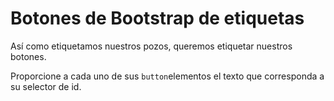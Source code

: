 
# Botones de Bootstrap de etiquetas

Así como etiquetamos nuestros pozos, queremos etiquetar nuestros botones.

Proporcione a cada uno de sus `button`elementos el texto que corresponda a su selector de id.